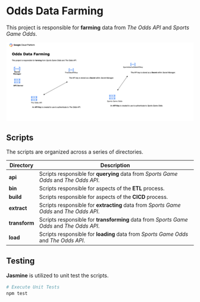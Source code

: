 # Odds Data Farming

This project is responsible for **farming** data from _The Odds API_ and _Sports Game Odds_.

![Odds Data Scraping Diagram](./diagrams/odds.png "Odds Data Scraping Diagram")

## Scripts

The scripts are organized across a series of directories.

| Directory     | Description                                                                               |
| ------------- | ----------------------------------------------------------------------------------------- |
| **api**       | Scripts responsible for **querying** data from _Sports Game Odds_ and _The Odds API_.     |
| **bin**       | Scripts responsible for aspects of the **ETL** process.                                   |
| **build**     | Scripts responsible for aspects of the **CICD** process.                                  |
| **extract**   | Scripts responsible for **extracting** data from _Sports Game Odds_ and _The Odds API_.   |
| **transform** | Scripts responsible for **transforming** data from _Sports Game Odds_ and _The Odds API_. |
| **load**      | Scripts responsible for **loading** data from _Sports Game Odds_ and _The Odds API_.      |

## Testing

**Jasmine** is utilized to unit test the scripts.

```sh
# Execute Unit Tests
npm test
```

